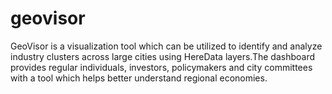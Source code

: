 # geovisor
GeoVisor is a visualization tool which can be utilized to identify and analyze industry clusters across large cities using HereData layers.The dashboard provides regular individuals, investors, policymakers and city committees with a  tool which helps better understand regional economies.  
